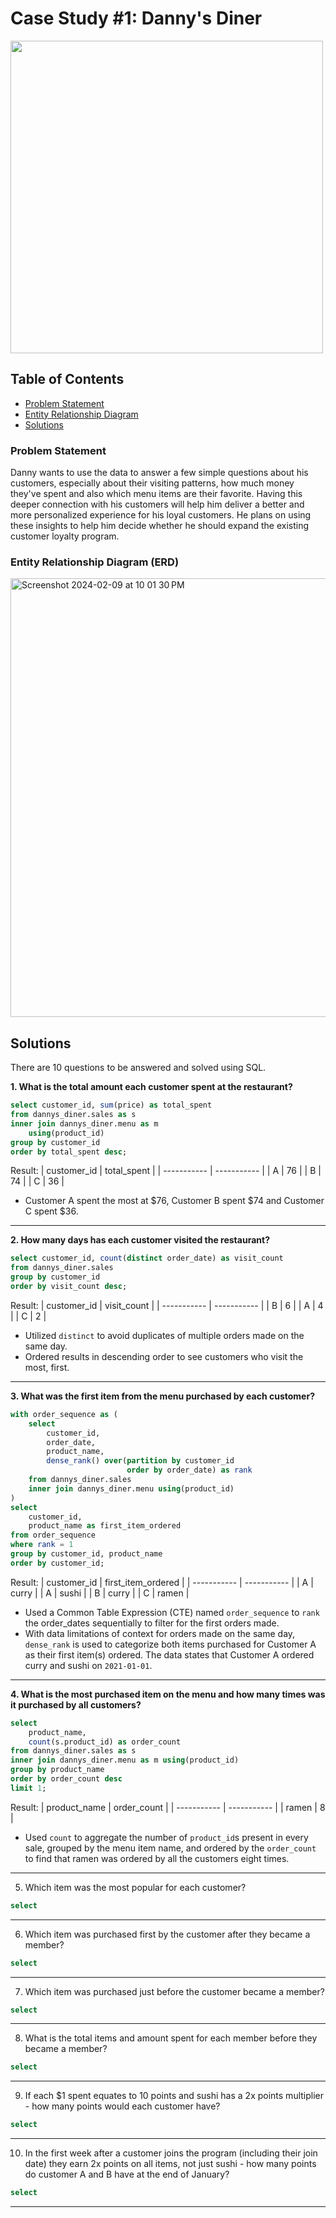 # Case Study #1: Danny's Diner
<img width='500' src= "https://8weeksqlchallenge.com/images/case-study-designs/1.png">

## Table of Contents
- [Problem Statement](https://github.com/AmbiJesse/8-Week-SQL-Challenge/edit/main/case-study-1-dannys-diner.md#problem-statement)
- [Entity Relationship Diagram](https://github.com/AmbiJesse/8-Week-SQL-Challenge/edit/main/case-study-1-dannys-diner.md#entity-relationship-diagram-erd)
- [Solutions](https://github.com/AmbiJesse/8-Week-SQL-Challenge/edit/main/case-study-1-dannys-diner.md#solutions)

### Problem Statement
Danny wants to use the data to answer a few simple questions about his customers, especially about their visiting patterns, how much money they've spent and also which menu items are their favorite. Having this deeper connection with his customers will help him deliver a better and more personalized experience for his loyal customers. He plans on using these insights to help him decide whether he should expand the existing customer loyalty program.

### Entity Relationship Diagram (ERD)
<img width="702" alt="Screenshot 2024-02-09 at 10 01 30 PM" src="https://github.com/AmbiJesse/8-Week-SQL-Challenge/assets/21045393/c4345af6-8893-4785-ba96-e7d9faa9587a">

## Solutions
There are 10 questions to be answered and solved using SQL.

**1. What is the total amount each customer spent at the restaurant?**
```SQL
select customer_id, sum(price) as total_spent
from dannys_diner.sales as s
inner join dannys_diner.menu as m
    using(product_id)
group by customer_id
order by total_spent desc;
```
Result:
| customer_id | total_spent |
| ----------- | ----------- |
| A | 76 |
| B | 74 |
| C | 36 |

- Customer A spent the most at $76, Customer B spent $74 and Customer C spent $36.
---
**2. How many days has each customer visited the restaurant?**
```SQL
select customer_id, count(distinct order_date) as visit_count
from dannys_diner.sales
group by customer_id
order by visit_count desc;
```
Result:
| customer_id | visit_count |
| ----------- | ----------- |
| B | 6 |
| A | 4 |
| C | 2 |

- Utilized `distinct` to avoid duplicates of multiple orders made on the same day.
- Ordered results in descending order to see customers who visit the most, first.
---
**3. What was the first item from the menu purchased by each customer?**
```SQL
with order_sequence as (
    select
        customer_id,
        order_date,
        product_name,
        dense_rank() over(partition by customer_id
                          order by order_date) as rank
    from dannys_diner.sales
    inner join dannys_diner.menu using(product_id)
)
select
    customer_id,
    product_name as first_item_ordered
from order_sequence
where rank = 1
group by customer_id, product_name
order by customer_id;
```
Result:
| customer_id | first_item_ordered |
| ----------- | ----------- |
| A | curry |
| A | sushi |
| B | curry |
| C | ramen |

- Used a Common Table Expression (CTE) named `order_sequence` to `rank` the order_dates sequentially to filter for the first orders made.
- With data limitations of context for orders made on the same day, `dense_rank` is used to categorize both items purchased for Customer A as their first item(s) ordered. The data states that Customer A ordered curry and sushi on `2021-01-01`.
---
**4. What is the most purchased item on the menu and how many times was it purchased by all customers?**
```SQL
select
    product_name,
    count(s.product_id) as order_count
from dannys_diner.sales as s
inner join dannys_diner.menu as m using(product_id)
group by product_name
order by order_count desc
limit 1;
```
Result:
| product_name | order_count |
| ----------- | ----------- |
| ramen | 8 |

- Used `count` to aggregate the number of `product_id`s present in every sale, grouped by the menu item name, and ordered by the `order_count` to find that ramen was ordered by all the customers eight times.
---
5. Which item was the most popular for each customer?
```SQL
select
```
---
6. Which item was purchased first by the customer after they became a member?
```SQL
select
```
---
7. Which item was purchased just before the customer became a member?
```SQL
select
```
---
8. What is the total items and amount spent for each member before they became a member?
```SQL
select
```
---
9. If each $1 spent equates to 10 points and sushi has a 2x points multiplier - how many points would each customer have?
```SQL
select
```
---
10. In the first week after a customer joins the program (including their join date) they earn 2x points on all items, not just sushi - how many points do customer A and B have at the end of January?
```SQL
select
```
---
